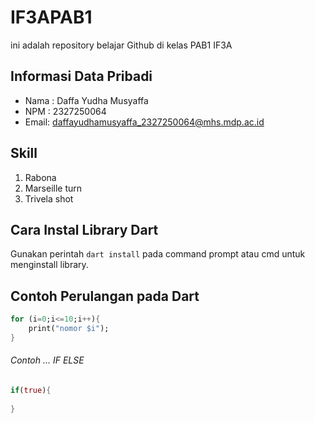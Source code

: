 # IF3APAB1
ini adalah repository belajar Github di kelas PAB1 IF3A

## Informasi Data Pribadi
- Nama : Daffa Yudha Musyaffa
- NPM  : 2327250064
- Email: daffayudhamusyaffa_2327250064@mhs.mdp.ac.id

## Skill
1. Rabona
2. Marseille turn
3. Trivela shot

## Cara Instal Library Dart
Gunakan perintah ``dart install`` pada command prompt atau cmd untuk menginstall library.

## Contoh Perulangan pada Dart
```dart
for (i=0;i<=10;i++){
    print("nomor $i");
}
```
###### Contoh ... IF ELSE
```dart
if(true){
    
}
